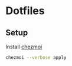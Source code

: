 # Dotfiles

## Setup

Install [chezmoi](https://www.chezmoi.io/)

```bash
chezmoi --verbose apply
```
